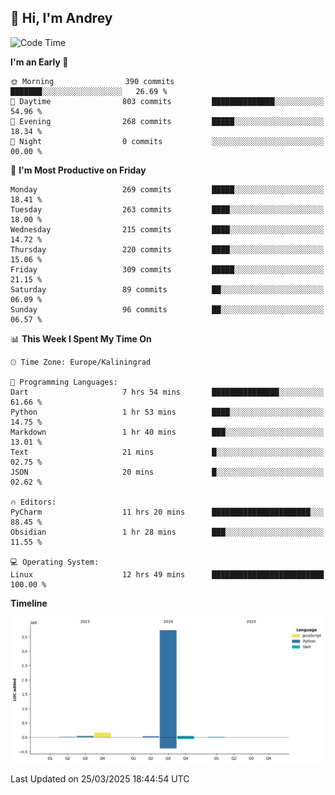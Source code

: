 ## 👋 Hi, I'm Andrey

<!--START_SECTION:waka-->
![Code Time](http://img.shields.io/badge/Code%20Time-861%20hrs%206%20mins-blue)

**I'm an Early 🐤** 

```text
🌞 Morning                390 commits         ███████░░░░░░░░░░░░░░░░░░   26.69 % 
🌆 Daytime                803 commits         ██████████████░░░░░░░░░░░   54.96 % 
🌃 Evening                268 commits         █████░░░░░░░░░░░░░░░░░░░░   18.34 % 
🌙 Night                  0 commits           ░░░░░░░░░░░░░░░░░░░░░░░░░   00.00 % 
```
📅 **I'm Most Productive on Friday** 

```text
Monday                   269 commits         █████░░░░░░░░░░░░░░░░░░░░   18.41 % 
Tuesday                  263 commits         ████░░░░░░░░░░░░░░░░░░░░░   18.00 % 
Wednesday                215 commits         ████░░░░░░░░░░░░░░░░░░░░░   14.72 % 
Thursday                 220 commits         ████░░░░░░░░░░░░░░░░░░░░░   15.06 % 
Friday                   309 commits         █████░░░░░░░░░░░░░░░░░░░░   21.15 % 
Saturday                 89 commits          ██░░░░░░░░░░░░░░░░░░░░░░░   06.09 % 
Sunday                   96 commits          ██░░░░░░░░░░░░░░░░░░░░░░░   06.57 % 
```


📊 **This Week I Spent My Time On** 

```text
🕑︎ Time Zone: Europe/Kaliningrad

💬 Programming Languages: 
Dart                     7 hrs 54 mins       ███████████████░░░░░░░░░░   61.66 % 
Python                   1 hr 53 mins        ████░░░░░░░░░░░░░░░░░░░░░   14.75 % 
Markdown                 1 hr 40 mins        ███░░░░░░░░░░░░░░░░░░░░░░   13.01 % 
Text                     21 mins             █░░░░░░░░░░░░░░░░░░░░░░░░   02.75 % 
JSON                     20 mins             █░░░░░░░░░░░░░░░░░░░░░░░░   02.62 % 

🔥 Editors: 
PyCharm                  11 hrs 20 mins      ██████████████████████░░░   88.45 % 
Obsidian                 1 hr 28 mins        ███░░░░░░░░░░░░░░░░░░░░░░   11.55 % 

💻 Operating System: 
Linux                    12 hrs 49 mins      █████████████████████████   100.00 % 
```

**Timeline**

![Lines of Code chart](https://raw.githubusercontent.com/Mist3s/Mist3s/main/assets/bar_graph.png)


 Last Updated on 25/03/2025 18:44:54 UTC
<!--END_SECTION:waka-->

